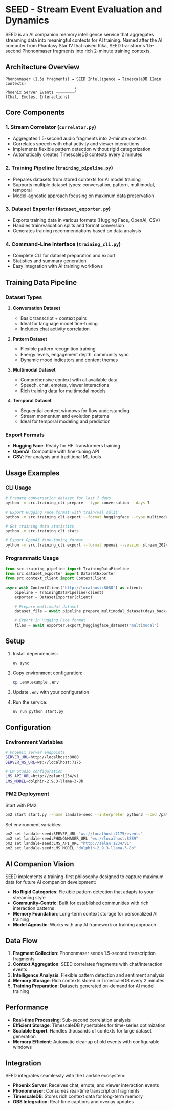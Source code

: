 # SEED - Stream Event Evaluation and Dynamics

SEED is an AI companion memory intelligence service that aggregates streaming data into meaningful contexts for AI training. Named after the AI computer from Phantasy Star IV that raised Rika, SEED transforms 1.5-second Phononmaser fragments into rich 2-minute training contexts.

## Architecture Overview

```
Phononmaser (1.5s fragments) → SEED Intelligence → TimescaleDB (2min contexts)
                              ↓
Phoenix Server Events ────────┘
(Chat, Emotes, Interactions)
```

## Core Components

### 1. Stream Correlator (`correlator.py`)

- Aggregates 1.5-second audio fragments into 2-minute contexts
- Correlates speech with chat activity and viewer interactions
- Implements flexible pattern detection without rigid categorization
- Automatically creates TimescaleDB contexts every 2 minutes

### 2. Training Pipeline (`training_pipeline.py`)

- Prepares datasets from stored contexts for AI model training
- Supports multiple dataset types: conversation, pattern, multimodal, temporal
- Model-agnostic approach focusing on maximum data preservation

### 3. Dataset Exporter (`dataset_exporter.py`)

- Exports training data in various formats (Hugging Face, OpenAI, CSV)
- Handles train/validation splits and format conversion
- Generates training recommendations based on data analysis

### 4. Command-Line Interface (`training_cli.py`)

- Complete CLI for dataset preparation and export
- Statistics and summary generation
- Easy integration with AI training workflows

## Training Data Pipeline

### Dataset Types

1. **Conversation Dataset**
   - Basic transcript + context pairs
   - Ideal for language model fine-tuning
   - Includes chat activity correlation

2. **Pattern Dataset**
   - Flexible pattern recognition training
   - Energy levels, engagement depth, community sync
   - Dynamic mood indicators and content themes

3. **Multimodal Dataset**
   - Comprehensive context with all available data
   - Speech, chat, emotes, viewer interactions
   - Rich training data for multimodal models

4. **Temporal Dataset**
   - Sequential context windows for flow understanding
   - Stream momentum and evolution patterns
   - Ideal for temporal modeling and prediction

### Export Formats

- **Hugging Face**: Ready for HF Transformers training
- **OpenAI**: Compatible with fine-tuning API
- **CSV**: For analysis and traditional ML tools

## Usage Examples

### CLI Usage

```bash
# Prepare conversation dataset for last 7 days
python -m src.training_cli prepare --type conversation --days 7

# Export Hugging Face format with train/val split
python -m src.training_cli export --format huggingface --type multimodal

# Get training data statistics
python -m src.training_cli stats

# Export OpenAI fine-tuning format
python -m src.training_cli export --format openai --session stream_2024_01_15
```

### Programmatic Usage

```python
from src.training_pipeline import TrainingDataPipeline
from src.dataset_exporter import DatasetExporter
from src.context_client import ContextClient

async with ContextClient("http://localhost:8080") as client:
    pipeline = TrainingDataPipeline(client)
    exporter = DatasetExporter(client)

    # Prepare multimodal dataset
    dataset_file = await pipeline.prepare_multimodal_dataset(days_back=14)

    # Export in Hugging Face format
    files = await exporter.export_huggingface_dataset("multimodal")
```

## Setup

1. Install dependencies:

   ```bash
   uv sync
   ```

2. Copy environment configuration:

   ```bash
   cp .env.example .env
   ```

3. Update `.env` with your configuration

4. Run the service:
   ```bash
   uv run python start.py
   ```

## Configuration

### Environment Variables

```bash
# Phoenix server endpoints
SERVER_URL=http://localhost:8080
SERVER_WS_URL=ws://localhost:7175

# LM Studio configuration
LMS_API_URL=http://zelan:1234/v1
LMS_MODEL=dolphin-2.9.3-llama-3-8b
```

### PM2 Deployment

Start with PM2:

```bash
pm2 start start.py --name landale-seed --interpreter python3 --cwd /path/to/landale/apps/seed
```

Set environment variables:

```bash
pm2 set landale-seed:SERVER_URL "ws://localhost:7175/events"
pm2 set landale-seed:PHONONMASER_URL "ws://localhost:8889"
pm2 set landale-seed:LMS_API_URL "http://zelan:1234/v1"
pm2 set landale-seed:LMS_MODEL "dolphin-2.9.3-llama-3-8b"
```

## AI Companion Vision

SEED implements a training-first philosophy designed to capture maximum data for future AI companion development:

- **No Rigid Categories**: Flexible pattern detection that adapts to your streaming style
- **Community-Centric**: Built for established communities with rich interaction patterns
- **Memory Foundation**: Long-term context storage for personalized AI training
- **Model Agnostic**: Works with any AI framework or training approach

## Data Flow

1. **Fragment Collection**: Phononmaser sends 1.5-second transcription fragments
2. **Context Aggregation**: SEED correlates fragments with chat/interaction events
3. **Intelligence Analysis**: Flexible pattern detection and sentiment analysis
4. **Memory Storage**: Rich contexts stored in TimescaleDB every 2 minutes
5. **Training Preparation**: Datasets generated on-demand for AI model training

## Performance

- **Real-time Processing**: Sub-second correlation analysis
- **Efficient Storage**: TimescaleDB hypertables for time-series optimization
- **Scalable Export**: Handles thousands of contexts for large dataset generation
- **Memory Efficient**: Automatic cleanup of old events with configurable windows

## Integration

SEED integrates seamlessly with the Landale ecosystem:

- **Phoenix Server**: Receives chat, emote, and viewer interaction events
- **Phononmaser**: Consumes real-time transcription fragments
- **TimescaleDB**: Stores rich context data for long-term memory
- **OBS Integration**: Real-time captions and overlay updates
